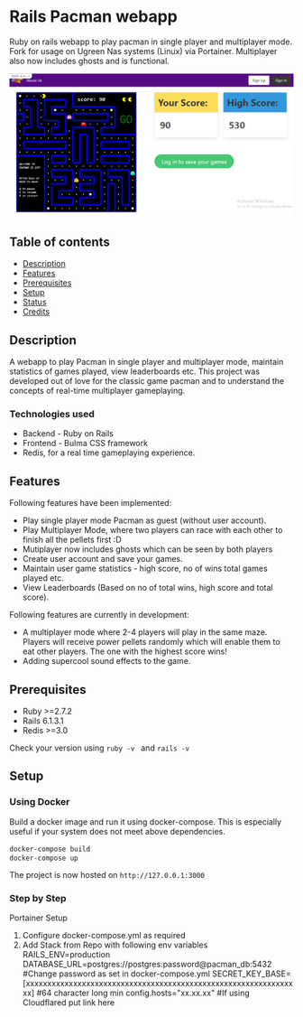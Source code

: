 # Rails Pacman webapp
Ruby on rails webapp to play pacman in single player and multiplayer mode. Fork for usage on Ugreen Nas systems (Linux) via Portainer. Multiplayer also now includes ghosts and is functional. 

![Landing Page](./app/assets/images/landing-page.png)

## Table of contents
* [Description](#description)
* [Features](#features)
* [Prerequisites](#prerequisites)
* [Setup](#setup)
* [Status](#status)
* [Credits](#credits)

## Description
A webapp to play Pacman in single player and multiplayer mode, maintain statistics of games played, view leaderboards etc. This project was developed out of love for the classic game pacman and to understand the concepts of real-time multiplayer gameplaying.

### Technologies used
* Backend - Ruby on Rails 
* Frontend - Bulma CSS framework
* Redis, for a real time gameplaying experience.

## Features

Following features have been implemented:
* Play single player mode Pacman as guest (without user account).
* Play Multiplayer Mode, where two players can race with each other to finish all the pellets first :D
* Mutiplayer now includes ghosts which can be seen by both players
* Create user account and save your games.
* Maintain user game statistics - high score, no of wins total games played etc.
* View Leaderboards (Based on no of total wins, high score and total score).

Following features are currently in development:
* A multiplayer mode where 2-4 players will play in the same maze. Players will receive power pellets randomly which will enable them to eat other players. The one with the highest score wins! 
* Adding supercool sound effects to the game.

## Prerequisites
* Ruby >=2.7.2
* Rails 6.1.3.1
* Redis >=3.0

Check your version using ```ruby -v ``` and ```rails -v```

## Setup

### Using Docker

Build a docker image and run it using docker-compose. This is especially useful if your system does not meet above dependencies.
```
docker-compose build
docker-compose up
```
The project is now hosted on ```http://127.0.0.1:3000```

### Step by Step

Portainer Setup
1. Configure docker-compose.yml as required
2. Add Stack from Repo with following env variables
RAILS_ENV=production
DATABASE_URL=postgres://postgres:password@pacman_db:5432 #Change password as set in docker-compose.yml
SECRET_KEY_BASE=[xxxxxxxxxxxxxxxxxxxxxxxxxxxxxxxxxxxxxxxxxxxxxxxxxxxxxxxxxxxxxxxx] #64 character long min
config.hosts="xx.xx.xx" #If using Cloudflared put link here

